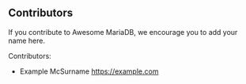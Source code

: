 ## Contributors

If you contribute to Awesome MariaDB, we encourage you to add your name here.

Contributors:

- Example McSurname https://example.com
